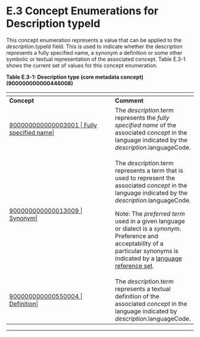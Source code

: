 # E.3 Concept Enumerations for Description typeId

This concept enumeration represents a value that can be applied to the _description_.typeId field. This is used to indicate whether the description represents a fully specified name, a synonym a definition or some other symbolic or textual representation of the associated concept. Table E.3-1 shows the current set of values for this concept enumeration.

**Table E.3-1: Description type (core metadata concept) (900000000000446008)**

<table data-header-hidden data-full-width="true"><thead><tr><th width="377.0096435546875"></th><th></th></tr></thead><tbody><tr><td><strong>Concept</strong></td><td><strong>Comment</strong></td></tr><tr><td><a href="http://snomed.info/id/900000000000003001">900000000000003001 | Fully specified name|</a></td><td>The <em>description</em>.term represents the <em>fully specified name</em> of the associated <em>concept</em> in the language indicated by the <em>description</em>.languageCode.</td></tr><tr><td><a href="http://snomed.info/id/900000000000013009">900000000000013009 | Synonym|</a></td><td><p>The <em>description</em>.term represents a term that is used to represent the associated <em>concept</em> in the language indicated by the <em>description</em>.languageCode.</p><p>Note: The <em>preferred term</em> used in a given language or dialect is a <em>synonym</em>. Preference and acceptability of a particular synonyms is indicated by a <a href="../../reference-set-release-file-specification/5.2-reference-set-types/5.2.2.1-language-reference-set.md">language reference set</a>.</p></td></tr><tr><td><a href="http://snomed.info/id/900000000000550004">900000000000550004 | Definition|</a></td><td>The <em>description</em>.term represents a textual definition of the associated <em>concept</em> in the language indicated by <em>description</em>.languageCode.</td></tr></tbody></table>

***
